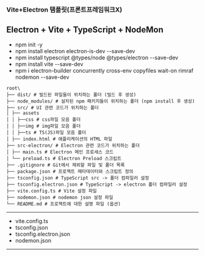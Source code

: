 ### Vite+Electron 탬플릿(프론트프레임워크X)

## Electron + Vite + TypeScript + NodeMon

-   npm init -y
-   npm install electron electron-is-dev --save-dev
-   npm install typescript @types/node @types/electron --save-dev
-   npm install vite --save-dev
-   npm i electron-builder concurrently cross-env copyfiles wait-on rimraf nodemon --save-dev

```
root\
├── dist/ # 빌드된 파일들이 위치하는 폴더 (빌드 후 생성)
├── node_modules/ # 설치된 npm 패키지들이 위치하는 폴더 (npm install 후 생성)
├── src/ # UI 관련 코드가 위치하는 폴더
│ ├── assets
│ │ ├──css # css파일 모음 폴더
│ │ ├──img # img파일 모음 폴더
│ │ ├──ts # TS(JS)파일 모음 폴더
│ ├── index.html # 애플리케이션의 HTML 파일
├── src-electron/ # Electron 관련 코드가 위치하는 폴더
│ ├── main.ts # Electron 메인 프로세스 코드
│ └── preload.ts # Electron Preload 스크립트
├── .gitignore # Git에서 제외할 파일 및 폴더 목록
├── package.json # 프로젝트 메타데이터와 스크립트 정의
├── tsconfig.json # TypeScript src -> 폴더 컴파일러 설정
├── tsconfig.electron.json # TypeScript -> electron 폴더 컴파일러 설정
├── vite.config.ts # Vite 설정 파일
├── nodemon.json # nodemon json 설정 파일
└── README.md # 프로젝트에 대한 설명 파일 (옵션)
```

---

-   vite.config.ts
-   tsconfig.json
-   tsconfig.electron.json
-   nodemon.json

---
